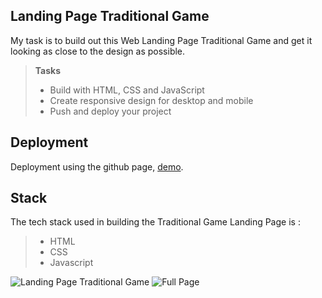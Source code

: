 ##  Landing Page Traditional Game

My task is to build out this Web Landing Page Traditional Game and get it looking as close to the design as possible.

> **Tasks**
> - Build with HTML, CSS and JavaScript
> - Create responsive design for desktop and mobile
> - Push and deploy your project

## Deployment
Deployment using the github page, [demo](https://syarifulumam.github.io/Assignment1_Muchamad_Syariful_Umam).

## Stack
The tech stack used in building the Traditional Game Landing Page is :
> - HTML
> - CSS
> - Javascript

![Landing Page Traditional Game](https://i.ibb.co.com/YdSKfhH/New-Project-1.jpg)
![Full Page](https://i.ibb.co.com/TTG0nVh/screencapture-syarifulumam-github-io-Assignment1-Muchamad-Syariful-Umam-2024-07-17-13-34-46.png)
